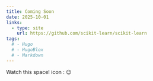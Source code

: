 ```yaml
---
title: Coming Soon
date: 2025-10-01
links:
  - type: site
    url: https://github.com/scikit-learn/scikit-learn
tags:
  # - Hugo
  # - HugoBlox
  # - Markdown
---
```


Watch this space! 
icon : 😉

<!--more-->
